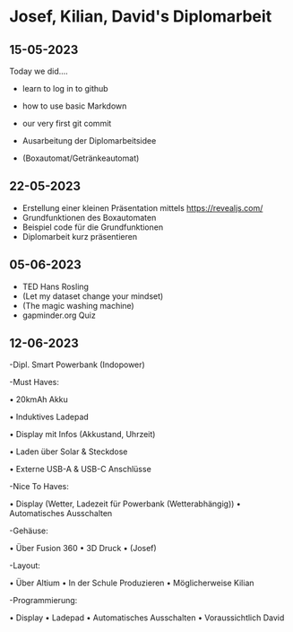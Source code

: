 # Josef, Kilian, David's Diplomarbeit

## 15-05-2023

Today we did....

- learn to log in to github
- how to use basic Markdown
- our very first git commit

- Ausarbeitung der Diplomarbeitsidee
- (Boxautomat/Getränkeautomat)

## 22-05-2023

- Erstellung einer kleinen Präsentation mittels https://revealjs.com/
- Grundfunktionen des Boxautomaten
- Beispiel code für die Grundfunktionen
- Diplomarbeit kurz präsentieren

## 05-06-2023

- TED Hans Rosling
- (Let my dataset change your mindset)
- (The magic washing machine)
-  gapminder.org Quiz

## 12-06-2023

-Dipl. Smart Powerbank (Indopower)

-Must Haves:

•	20kmAh Akku

•	Induktives Ladepad

•	Display mit Infos (Akkustand, Uhrzeit)

•	Laden über Solar & Steckdose

•	Externe USB-A & USB-C Anschlüsse

-Nice To Haves:

•	Display (Wetter, Ladezeit für Powerbank (Wetterabhängig))
•	Automatisches Ausschalten

-Gehäuse:

•	Über Fusion 360
•	3D Druck
•	(Josef)

-Layout:

•	Über Altium
•	In der Schule Produzieren
•	Möglicherweise Kilian

-Programmierung:

•	Display 
•	Ladepad
•	Automatisches Ausschalten
•	Voraussichtlich David


